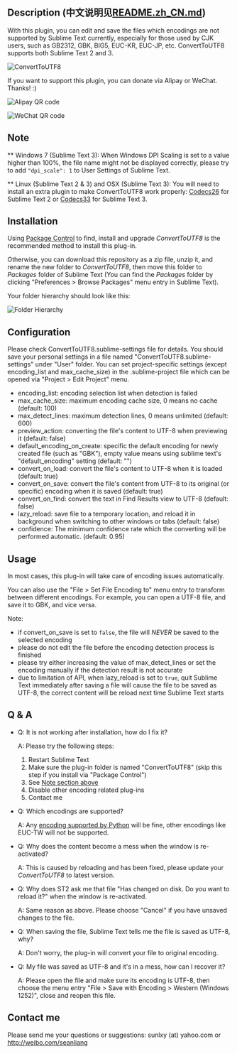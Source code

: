 Description (中文说明见[README.zh_CN.md](https://github.com/seanliang/ConvertToUTF8/blob/master/README.zh_CN.md))
------------------
With this plugin, you can edit and save the files which encodings are not supported by Sublime Text currently, especially for those used by CJK users, such as GB2312, GBK, BIG5, EUC-KR, EUC-JP, etc. ConvertToUTF8 supports both Sublime Text 2 and 3.

![ConvertToUTF8](https://seanliang.github.io/donate/ConvertToUTF8.gif)

If you want to support this plugin, you can donate via Alipay or WeChat. Thanks! :)

![Alipay QR code](https://seanliang.github.io/donate/ap.png)

![WeChat QR code](https://seanliang.github.io/donate/wx.png)

Note
------------------
** Windows 7 (Sublime Text 3): When Windows DPI Scaling is set to a value higher than 100%, the file name might not be displayed correctly, please try to add `"dpi_scale": 1` to User Settings of Sublime Text.

** Linux (Sublime Text 2 & 3) and OSX (Sublime Text 3): You will need to install an extra plugin to make ConvertToUTF8 work properly: [Codecs26](https://github.com/seanliang/Codecs26) for Sublime Text 2 or [Codecs33](https://github.com/seanliang/Codecs33) for Sublime Text 3.

Installation
------------------
Using [Package Control](https://sublime.wbond.net/installation) to find, install and upgrade *ConvertToUTF8* is the recommended method to install this plug-in.

Otherwise, you can download this repository as a zip file, unzip it, and rename the new folder to *ConvertToUTF8*, then move this folder to *Packages* folder of Sublime Text (You can find the *Packages* folder by clicking "Preferences > Browse Packages" menu entry in Sublime Text).

Your folder hierarchy should look like this:

![Folder Hierarchy](http://dl.dropboxusercontent.com/u/31937639/ConvertToUTF8/hierarchy.png)

Configuration
------------------
Please check ConvertToUTF8.sublime-settings file for details. You should save your personal settings in a file named "ConvertToUTF8.sublime-settings" under "User" folder. You can set project-specific settings (except encoding_list and max_cache_size) in the .sublime-project file which can be opened via "Project > Edit Project" menu.

* encoding_list: encoding selection list when detection is failed
* max_cache_size: maximum encoding cache size, 0 means no cache (default: 100)
* max_detect_lines: maximum detection lines, 0 means unlimited (default: 600)
* preview_action: converting the file's content to UTF-8 when previewing it (default: false)
* default_encoding_on_create: specific the default encoding for newly created file (such as "GBK"), empty value means using sublime text's "default_encoding" setting (default: "")
* convert_on_load: convert the file's content to UTF-8 when it is loaded (default: true)
* convert_on_save: convert the file's content from UTF-8 to its original (or specific) encoding when it is saved (default: true)
* convert_on_find: convert the text in Find Results view to UTF-8 (default: false)
* lazy_reload: save file to a temporary location, and reload it in background when switching to other windows or tabs (default: false)
* confidence: The minimum confidence rate which the converting will be performed automatic. (default: 0.95)

Usage
------------------
In most cases, this plug-in will take care of encoding issues automatically.

You can also use the "File > Set File Encoding to" menu entry to transform between different encodings. For example, you can open a UTF-8 file, and save it to GBK, and vice versa.

Note:
* if convert_on_save is set to `false`, the file will *NEVER* be saved to the selected encoding
* please do not edit the file before the encoding detection process is finished
* please try either increasing the value of max_detect_lines or set the encoding manually if the detection result is not accurate
* due to limitation of API, when lazy_reload is set to `true`, quit Sublime Text immediately after saving a file will cause the file to be saved as UTF-8, the correct content will be reload next time Sublime Text starts

Q & A
------------------
* Q: It is not working after installation, how do I fix it?

  A: Please try the following steps:
  1. Restart Sublime Text
  2. Make sure the plug-in folder is named "ConvertToUTF8" (skip this step if you install via "Package Control")
  3. See [Note section above](#note)
  4. Disable other encoding related plug-ins
  5. Contact me

* Q: Which encodings are supported?

  A: Any [encoding supported by Python](http://docs.python.org/library/codecs.html#standard-encodings) will be fine, other encodings like EUC-TW will not be supported.

* Q: Why does the content become a mess when the window is re-activated?

  A: This is caused by reloading and has been fixed, please update your *ConvertToUTF8* to latest version.

* Q: Why does ST2 ask me that file "Has changed on disk. Do you want to reload it?" when the window is re-activated.

  A: Same reason as above. Please choose "Cancel" if you have unsaved changes to the file.

* Q: When saving the file, Sublime Text tells me the file is saved as UTF-8, why?

  A: Don't worry, the plug-in will convert your file to original encoding.

* Q: My file was saved as UTF-8 and it's in a mess, how can I recover it?

  A: Please open the file and make sure its encoding is UTF-8, then choose the menu entry "File > Save with Encoding > Western (Windows 1252)", close and reopen this file.

Contact me
------------------
Please send me your questions or suggestions: sunlxy (at) yahoo.com or http://weibo.com/seanliang
